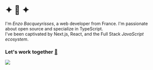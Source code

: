 # ✦ 👋 ✦ 
I'm *Enzo Bacqueyrisses*, a web developer from France. I'm passionate about open source and specialize in TypeScript. 
<br />
I've been captivated by Next.js, React, and the Full Stack *JavaScript ecosystem*.
<br />
### Let's work together [📧](mailto:bacqueyrisses@proton.me)

[<img src="https://user-images.githubusercontent.com/96829831/207169205-13ec50fc-3732-4582-b9ca-63a7ccc1e35a.png">](https://www.bacqueyrisses.dev)
